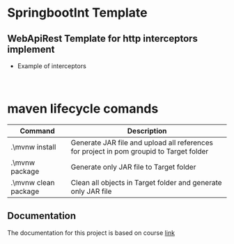 # SpringbootInt Template

## WebApiRest Template for http interceptors implement
 - Example of interceptors


# </br>maven lifecycle comands
|Command|Description|
|-------------|-------------|
|.\mvnw install|Generate JAR file and upload all references for project in pom groupid to Target folder|
|.\mvnw package|Generate only JAR file to Target folder|
|.\mvnw clean package|Clean all objects in Target folder and generate only JAR file|

## Documentation
The documentation for this project is based on course
[link](https://www.udemy.com/course/spring-framework-5/learn/lecture/39712002#overview)

